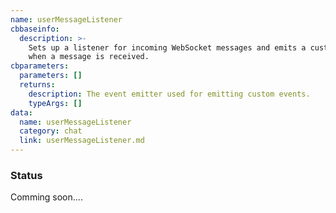 ```yaml
---
name: userMessageListener
cbbaseinfo:
  description: >-
    Sets up a listener for incoming WebSocket messages and emits a custom event
    when a message is received.
cbparameters:
  parameters: []
  returns:
    description: The event emitter used for emitting custom events.
    typeArgs: []
data:
  name: userMessageListener
  category: chat
  link: userMessageListener.md
---
```

<CBBaseInfo/> 
 <CBParameters/>

### Status 
Comming soon....

